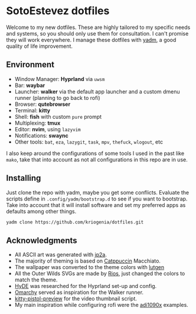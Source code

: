 # SotoEstevez dotfiles

Welcome to my new dotfiles. These are highly tailored to my specific needs and systems, so you should only use them for consultation. I can't promise they will work everywhere. I manage these dotfiles with [yadm](https://yadm.io/#), a good quality of life improvement.

## Environment

- Window Manager: **Hyprland** via `uwsm`
- Bar: **waybar**
- Launcher: **walker** via the default app launcher and a custom dmenu runner (planning to go back to rofi)
- Browser: **qutebrowser**
- Terminal: **kitty**
- Shell: **fish** with custom `pure` prompt
- Multiplexing: **tmux**
- Editor: **nvim**, using `lazyvim`
- Notifications: **swaync**
- Other tools: `bat`, `eza`, `lazygit`, `task`, `mpv`, `thefuck`, `wlogout`, etc

I also keep around the configurations of some tools I used in the past like `mako`, take that into account as not all configurations in this repo are in use.

## Installing

Just clone the repo with yadm, maybe you get some conflicts. Evaluate the scripts define in `.config/yadm/bootstrap.d` to see if you want to bootstrap. Take into account that it will install software and set my preferred apps as defaults among other things.

```sh
yadm clone https://github.com/kriogenia/dotfiles.git
```

## Acknowledgments

- All ASCII art was generated with [jp2a](https://github.com/cslarsen/jp2a).
- The majority of theming is based on [Catppuccin](https://catppuccin.com/) Macchiato.
- The wallpaper was converted to the theme colors with [lutgen](https://github.com/ozwaldorf/lutgen-rs)
- All the Outer Wilds SVGs are made by [Rios](https://github.com/RiosDeterioratingMentalHealth/OuterWildsPlanetIcons), just changed the colors to match the theme.
- [HyDE](https://github.com/HyDE-Project/HyDE) was researched for the Hyprland set-up and config.
- [Omarchy](https://github.com/basecamp/omarchy) served as inspiration for the Walker runner.
- [kitty-pistol-preview](https://github.com/duganchen/kitty-pistol-previewer) for the video thumbnail script.
- My main inspiration while configuring rofi were the [adi1090x](https://github.com/adi1090x/rofi) examples.
